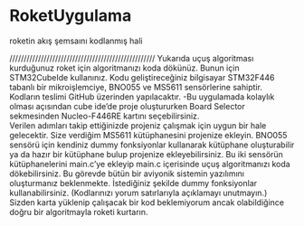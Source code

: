 # RoketUygulama
roketin akış şemsaını kodlanmış hali


///////////////////////////////////////////////////
    Yukarıda uçuş algoritması kurduğunuz roket için algoritmanızı koda dökünüz. Bunun için 
STM32CubeIde kullanınız. Kodu geliştireceğiniz bilgisayar STM32F446 tabanlı bir mikroişlemciye, 
BNO055 ve MS5611 sensörlerine sahiptir. Kodların teslimi GitHub üzerinden yapılacaktır. -Bu uygulamada kolaylık olması açısından cube ide’de proje oluştururken Board Selector 
sekmesinden Nucleo-F446RE kartını seçebilirsiniz.  
Verilen adımları takip ettiğinizde projeniz çalışmak için uygun bir hale gelecektir. Size verdiğim 
MS5611 kütüphanesini projenize ekleyin. BNO055 sensörü için kendiniz dummy fonksiyonlar 
kullanarak kütüphane oluşturabilir ya da hazır bir kütüphane bulup projenize ekleyebilirsiniz. 
Bu iki sensörün kütüphanelerini main.c’ye ekleyip main.c içerisinde uçuş algoritmanızı koda 
dökebilirsiniz. Bu görevde bütün bir aviyonik sistemin yazılımını oluşturmanız beklenmekte. 
İstediğiniz şekilde dummy fonksiyonlar kullanabilirsiniz. (Kodlarınızı yorum satırlarıyla açıklamayı 
unutmayın.) 
Sizden karta yüklenip çalışacak bir kod beklemiyorum ancak olabildiğince doğru bir algoritmayla 
roketi kurtarın.
